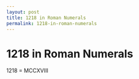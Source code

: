 ```yaml
---
layout: post
title: 1218 in Roman Numerals
permalink: 1218-in-roman-numerals
---
```


# 1218 in Roman Numerals

1218 = MCCXVIII
